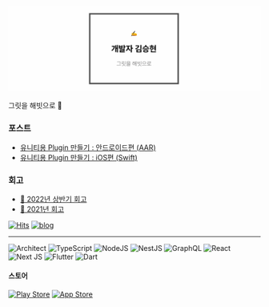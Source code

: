 ![image](./assets/images/introduce.gif)

그릿을 해빗으로 🚀 


### 포스트
- [유니티용 Plugin 만들기 : 안드로이드편 (AAR)](https://heyask.github.io/develop/2020-05-06-Unity-plugin-Android-AAR/)
- [유니티용 Plugin 만들기 : iOS편 (Swift)](https://heyask.github.io/develop/2020-05-06-Unity-plugin-iOS-swift/) 


### 회고

- [💭 2022년 상반기 회고](https://heyask.github.io/)
- [💭 2021년 회고](https://heyask.github.io/)


[![Hits](https://hits.seeyoufarm.com/api/count/incr/badge.svg?url=https%3A%2F%2Fgithub.com%2Fheyask&count_bg=%2379C83D&title_bg=%23555555&icon=&icon_color=%23E7E7E7&title=hits&edge_flat=false)](https://hits.seeyoufarm.com)
[![blog](https://img.shields.io/badge/%E2%9C%8D%EF%B8%8F-https://heyask.github.io-lightgrey)](https://heyask.github.io)

---

![Architect](https://img.shields.io/badge/-Architect-3955a3?style=for-the-badge&logo=microsoft%20visio&logoColor=fff)
![TypeScript](https://img.shields.io/badge/typescript-%23007ACC.svg?style=for-the-badge&logo=typescript&logoColor=white)
![NodeJS](https://img.shields.io/badge/node.js-6DA55F?style=for-the-badge&logo=node.js&logoColor=white)
![NestJS](https://img.shields.io/badge/nestjs-%23E0234E.svg?style=for-the-badge&logo=nestjs&logoColor=white)
![GraphQL](https://img.shields.io/badge/-GraphQL-E10098?style=for-the-badge&logo=graphql&logoColor=white)
![React](https://img.shields.io/badge/react-%2320232a.svg?style=for-the-badge&logo=react&logoColor=%2361DAFB)
![Next JS](https://img.shields.io/badge/Next-black?style=for-the-badge&logo=next.js&logoColor=white)
![Flutter](https://img.shields.io/badge/Flutter-%2302569B.svg?style=for-the-badge&logo=Flutter&logoColor=white)
![Dart](https://img.shields.io/badge/dart-%230175C2.svg?style=for-the-badge&logo=dart&logoColor=white)



#### 스토어

[![Play Store](https://img.shields.io/badge/Google_Play-414141?style=for-the-badge&logo=google-play&logoColor=white)](https://play.google.com/store/apps/dev?id=7524065216442055591)
[![App Store](https://img.shields.io/badge/App_Store-0D96F6?style=for-the-badge&logo=app-store&logoColor=white)](https://apps.apple.com/us/developer/seunghyun-kim/id1111882279)


[//]: # (![My github stats]&#40;https://github-readme-stats.vercel.app/api?username=heyask&#41;)
